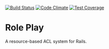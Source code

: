 [![Build Status](https://travis-ci.org/ProGM/role_play.svg)](https://travis-ci.org/ProGM/role_play)
[![Code Climate](https://codeclimate.com/github/ProGM/role_play/badges/gpa.svg)](https://codeclimate.com/github/ProGM/role_play)
[![Test Coverage](https://codeclimate.com/github/ProGM/role_play/badges/coverage.svg)](https://codeclimate.com/github/ProGM/role_play/coverage)

# Role Play
A resource-based ACL system for Rails.
